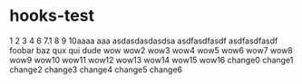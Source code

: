 # hooks-test

1
2
3
4
6
7.1
8
9
10aaaa
aaa
asdasdasdasdsa
asdfasdfasdf
asdfasdfasdf
foobar
baz
qux
qui
dude
wow
wow2
wow3
wow4
wow5
wow6
wow7
wow8
wow9
wow10
wow11
wow12
wow13
wow14
wow15
wow16
change0
change1
change2
change3
change4
change5
change6
